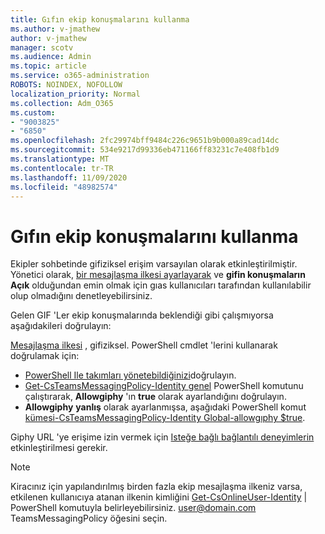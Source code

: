 ```yaml
---
title: Gıfın ekip konuşmalarını kullanma
ms.author: v-jmathew
author: v-jmathew
manager: scotv
ms.audience: Admin
ms.topic: article
ms.service: o365-administration
ROBOTS: NOINDEX, NOFOLLOW
localization_priority: Normal
ms.collection: Adm_O365
ms.custom:
- "9003825"
- "6850"
ms.openlocfilehash: 2fc29974bff9484c226c9651b9b000a89cad14dc
ms.sourcegitcommit: 534e9217d99336eb471166ff83231c7e408fb1d9
ms.translationtype: MT
ms.contentlocale: tr-TR
ms.lasthandoff: 11/09/2020
ms.locfileid: "48982574"
---
```

# <a name="using-giphys-in-teams-conversations"></a>Gıfın ekip konuşmalarını kullanma

Ekipler sohbetinde gifiziksel erişim varsayılan olarak etkinleştirilmiştir. Yönetici olarak, [bir mesajlaşma ilkesi ayarlayarak](https://docs.microsoft.com/microsoftteams/messaging-policies-in-teams#messaging-policy-settings) ve **gifin konuşmaların** **Açık** olduğundan emin olmak için gıas kullanıcıları tarafından kullanılabilir olup olmadığını denetleyebilirsiniz.

Gelen GIF 'Ler ekip konuşmalarında beklendiği gibi çalışmıyorsa aşağıdakileri doğrulayın:

[Mesajlaşma ilkesi](https://docs.microsoft.com/microsoftteams/messaging-policies-in-teams) , gifiziksel. PowerShell cmdlet 'lerini kullanarak doğrulamak için:

- [PowerShell Ile takımları yönetebildiğinizi](https://docs.microsoft.com/microsoftteams/teams-powershell-overview?view=o365-worldwide#manage-teams-with-powershell)doğrulayın.
- [Get-CsTeamsMessagingPolicy-Identity genel](https://docs.microsoft.com/powershell/module/skype/get-csteamsmessagingpolicy?view=skype-ps) PowerShell komutunu çalıştırarak, **Allowgiphy** 'ın **true** olarak ayarlandığını doğrulayın.
- **Allowgiphy** **yanlış** olarak ayarlanmışsa, aşağıdaki PowerShell komut [kümesi-CsTeamsMessagingPolicy-Identity Global-allowgıphy $true](https://docs.microsoft.com/powershell/module/skype/set-csteamsmessagingpolicy?view=skype-ps).

Giphy URL 'ye erişime izin vermek için [Isteğe bağlı bağlantılı deneyimlerin](https://docs.microsoft.com/deployoffice/privacy/optional-connected-experiences) etkinleştirilmesi gerekir.

> [!NOTE]
> Kiracınız için yapılandırılmış birden fazla ekip mesajlaşma ilkeniz varsa, etkilenen kullanıcıya atanan ilkenin kimliğini [Get-CsOnlineUser-Identity](https://docs.microsoft.com/powershell/module/skype/get-csonlineuser?view=skype-ps) | PowerShell komutuyla belirleyebilirsiniz. <user@domain.com> TeamsMessagingPolicy öğesini seçin.
